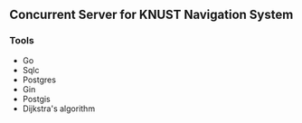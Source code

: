 ## Concurrent Server for KNUST Navigation System

### Tools

- Go
- Sqlc
- Postgres
- Gin
- Postgis
- Dijkstra's algorithm

